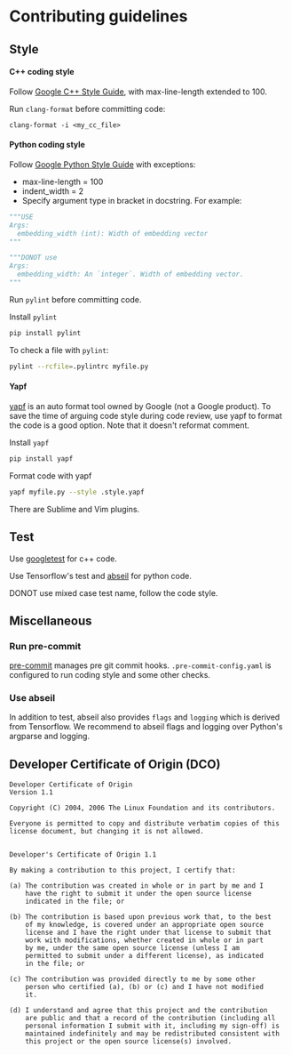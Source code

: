 # Contributing guidelines

## Style

#### C++ coding style

Follow [Google C++ Style Guide](https://google.github.io/styleguide/cppguide.html), with max-line-length extended to 100.

Run `clang-format` before committing code:

```
clang-format -i <my_cc_file>
```

#### Python coding style

Follow [Google Python Style Guide](https://google.github.io/styleguide/pyguide.html) with exceptions:

* max-line-length = 100
* indent_width = 2
* Specify argument type in bracket in docstring. For example:

```python
"""USE
Args:
  embedding_width (int): Width of embedding vector
"""

"""DONOT use
Args:
  embedding_width: An `integer`. Width of embedding vector.
"""
```

Run `pylint` before committing code.

Install `pylint`

```bash
pip install pylint
```

To check a file with `pylint`:

```bash
pylint --rcfile=.pylintrc myfile.py
```

#### Yapf

[yapf](https://github.com/google/yapf/) is an auto format tool owned by Google (not a Google product). To save the time of arguing code style during code review, use yapf to format the code is a good option. Note that it doesn't reformat comment.

Install `yapf`

```bash
pip install yapf
```

Format code with yapf

```bash
yapf myfile.py --style .style.yapf
```

There are Sublime and Vim plugins.

## Test

Use [googletest](https://github.com/google/googletest) for c++ code.

Use Tensorflow's test and [abseil](https://github.com/abseil/abseil-py) for python code.

DONOT use mixed case test name, follow the code style.

## Miscellaneous

### Run pre-commit

[pre-commit](https://github.com/pre-commit/pre-commit) manages pre git commit hooks. `.pre-commit-config.yaml` is configured to run coding style and some other checks.

### Use abseil

In addition to test, abseil also provides `flags` and `logging` which is derived from Tensorflow. We recommend to abseil flags and logging over Python's argparse and logging.

## Developer Certificate of Origin (DCO)

```
Developer Certificate of Origin
Version 1.1

Copyright (C) 2004, 2006 The Linux Foundation and its contributors.

Everyone is permitted to copy and distribute verbatim copies of this
license document, but changing it is not allowed.


Developer's Certificate of Origin 1.1

By making a contribution to this project, I certify that:

(a) The contribution was created in whole or in part by me and I
    have the right to submit it under the open source license
    indicated in the file; or

(b) The contribution is based upon previous work that, to the best
    of my knowledge, is covered under an appropriate open source
    license and I have the right under that license to submit that
    work with modifications, whether created in whole or in part
    by me, under the same open source license (unless I am
    permitted to submit under a different license), as indicated
    in the file; or

(c) The contribution was provided directly to me by some other
    person who certified (a), (b) or (c) and I have not modified
    it.

(d) I understand and agree that this project and the contribution
    are public and that a record of the contribution (including all
    personal information I submit with it, including my sign-off) is
    maintained indefinitely and may be redistributed consistent with
    this project or the open source license(s) involved.
```
